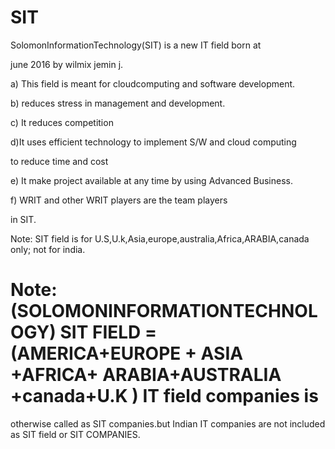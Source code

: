 
SIT
===

SolomonInformationTechnology(SIT)   is  a new  IT field  born   at

june 2016  by  wilmix  jemin j.

a) This  field is  meant for  cloudcomputing  and software development. 

b) reduces  stress  in   management  and  development.

c) It  reduces  competition

d)It uses  efficient  technology to implement  S/W and  cloud computing 

to  reduce time and  cost

e)  It  make  project  available  at any  time   by using Advanced  Business.


f)  WRIT   and  other WRIT players  are the  team   players


in SIT.
  
  
Note:  SIT  field  is  for  U.S,U.k,Asia,europe,australia,Africa,ARABIA,canada only; not  for  india.

Note: (SOLOMONINFORMATIONTECHNOLOGY) SIT FIELD  = (AMERICA+EUROPE + ASIA  +AFRICA+ ARABIA+AUSTRALIA +canada+U.K ) IT field companies  is  
=====
otherwise  called  as SIT companies.but  Indian  IT  companies  are   not  included  as  SIT  field  or SIT COMPANIES.

